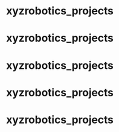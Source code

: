 # xyzrobotics_projects
# xyzrobotics_projects
# xyzrobotics_projects
# xyzrobotics_projects
# xyzrobotics_projects
